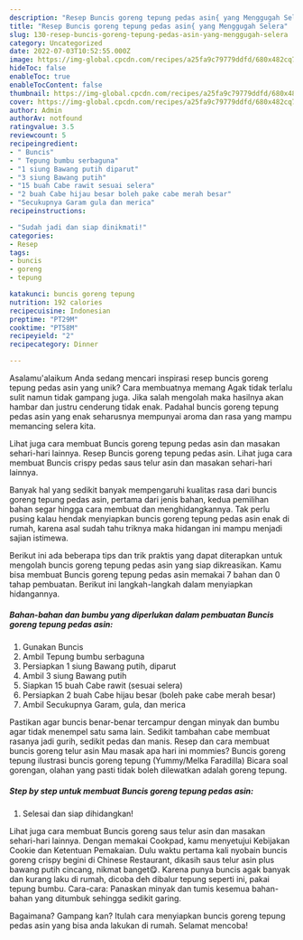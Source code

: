 ```yaml
---
description: "Resep Buncis goreng tepung pedas asin{ yang Menggugah Selera"
title: "Resep Buncis goreng tepung pedas asin{ yang Menggugah Selera"
slug: 130-resep-buncis-goreng-tepung-pedas-asin-yang-menggugah-selera
category: Uncategorized
date: 2022-07-03T10:52:55.000Z
image: https://img-global.cpcdn.com/recipes/a25fa9c79779ddfd/680x482cq70/buncis-goreng-tepung-pedas-asin-foto-resep-utama.jpg
hideToc: false
enableToc: true
enableTocContent: false
thumbnail: https://img-global.cpcdn.com/recipes/a25fa9c79779ddfd/680x482cq70/buncis-goreng-tepung-pedas-asin-foto-resep-utama.jpg
cover: https://img-global.cpcdn.com/recipes/a25fa9c79779ddfd/680x482cq70/buncis-goreng-tepung-pedas-asin-foto-resep-utama.jpg
author: Admin
authorAv: notfound
ratingvalue: 3.5
reviewcount: 5
recipeingredient:
- " Buncis"
- " Tepung bumbu serbaguna"
- "1 siung Bawang putih diparut"
- "3 siung Bawang putih"
- "15 buah Cabe rawit sesuai selera"
- "2 buah Cabe hijau besar boleh pake cabe merah besar"
- "Secukupnya Garam gula dan merica"
recipeinstructions:

- "Sudah jadi dan siap dinikmati!"
categories:
- Resep
tags:
- buncis
- goreng
- tepung

katakunci: buncis goreng tepung 
nutrition: 192 calories
recipecuisine: Indonesian
preptime: "PT29M"
cooktime: "PT58M"
recipeyield: "2"
recipecategory: Dinner

---
```



Asalamu'alaikum Anda sedang mencari inspirasi resep buncis goreng tepung pedas asin yang unik? Cara membuatnya memang Agak tidak terlalu sulit namun tidak gampang juga. Jika salah mengolah maka hasilnya akan hambar dan justru cenderung tidak enak. Padahal buncis goreng tepung pedas asin yang enak seharusnya mempunyai aroma dan rasa yang mampu memancing selera kita.


Lihat juga cara membuat Buncis goreng tepung pedas asin dan masakan sehari-hari lainnya. Resep Buncis goreng tepung pedas asin. Lihat juga cara membuat Buncis crispy pedas saus telur asin dan masakan sehari-hari lainnya.

Banyak hal yang sedikit banyak mempengaruhi kualitas rasa dari buncis goreng tepung pedas asin, pertama dari jenis bahan, kedua pemilihan bahan segar hingga cara membuat dan menghidangkannya. Tak perlu pusing kalau hendak menyiapkan buncis goreng tepung pedas asin enak di rumah, karena asal sudah tahu triknya maka hidangan ini mampu menjadi sajian istimewa.


Berikut ini ada beberapa tips dan trik praktis yang dapat diterapkan untuk mengolah buncis goreng tepung pedas asin yang siap dikreasikan. Kamu bisa membuat Buncis goreng tepung pedas asin memakai 7 bahan dan 0 tahap pembuatan. Berikut ini langkah-langkah dalam menyiapkan hidangannya.

<!--inarticleads1-->

##### Bahan-bahan dan bumbu yang diperlukan dalam pembuatan Buncis goreng tepung pedas asin:

1. Gunakan  Buncis
1. Ambil  Tepung bumbu serbaguna
1. Persiapkan 1 siung Bawang putih, diparut
1. Ambil 3 siung Bawang putih
1. Siapkan 15 buah Cabe rawit (sesuai selera)
1. Persiapkan 2 buah Cabe hijau besar (boleh pake cabe merah besar)
1. Ambil Secukupnya Garam, gula, dan merica


Pastikan agar buncis benar-benar tercampur dengan minyak dan bumbu agar tidak menempel satu sama lain. Sedikit tambahan cabe membuat rasanya jadi gurih, sedikit pedas dan manis. Resep dan cara membuat buncis goreng telur asin Mau masak apa hari ini mommies? Buncis goreng tepung ilustrasi buncis goreng tepung (Yummy/Melka Faradilla) Bicara soal gorengan, olahan yang pasti tidak boleh dilewatkan adalah goreng tepung. 

<!--inarticleads2-->

##### Step by step untuk membuat Buncis goreng tepung pedas asin:


1. Selesai dan siap dihidangkan!

Lihat juga cara membuat Buncis goreng saus telur asin dan masakan sehari-hari lainnya. Dengan memakai Cookpad, kamu menyetujui Kebijakan Cookie dan Ketentuan Pemakaian. Dulu waktu pertama kali nyobain buncis goreng crispy begini di Chinese Restaurant, dikasih saus telur asin plus bawang putih cincang, nikmat banget😋. Karena punya buncis agak banyak dan kurang laku di rumah, dicoba deh dibalur tepung seperti ini, pakai tepung bumbu. Cara-cara: Panaskan minyak dan tumis kesemua bahan-bahan yang ditumbuk sehingga sedikit garing. 

Bagaimana? Gampang kan? Itulah cara menyiapkan buncis goreng tepung pedas asin yang bisa anda lakukan di rumah. Selamat mencoba!
